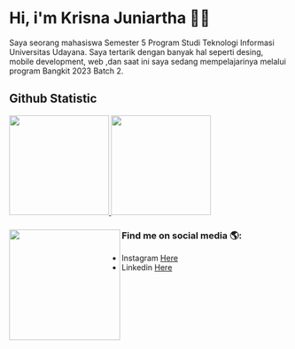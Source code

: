 Hi, i'm Krisna Juniartha 👋😄
==

Saya seorang mahasiswa Semester 5 Program Studi Teknologi Informasi Universitas Udayana. Saya tertarik dengan banyak hal seperti desing, mobile development, web ,dan saat ini saya sedang mempelajarinya melalui program Bangkit 2023 Batch 2.

Github Statistic
--
<p align="left">
<a href="https://github.com/krisnajuniartha">
  <img height="180em" src="https://github-readme-stats-eight-theta.vercel.app/api?username=krisnajuniartha&show_icons=true&theme=algolia&include_all_commits=true&count_private=true"/>
  <img height="180em" src="https://github-readme-stats-eight-theta.vercel.app/api/top-langs/?username=krisnajuniartha&layout=compact&langs_count=8&theme=algolia"/>
</a>
</p>


### Find me on social media 🌎: <img align='left' src='https://user-images.githubusercontent.com/5713670/87202985-820dcb80-c2b6-11ea-9f56-7ec461c497c3.gif' width='200'>
- Instagram <a href="https://www.instagram.com/krisnajuniartha/">Here</a>
- Linkedin <a href="https://www.linkedin.com/in/krisnajuniartha/">Here</a>


<!--
**krisnajuniartha/krisnajuniartha** is a ✨ _special_ ✨ repository because its `README.md` (this file) appears on your GitHub profile.

Here are some ideas to get you started:

- 🔭 I’m currently working on ...
- 🌱 I’m currently learning ...
- 👯 I’m looking to collaborate on ...
- 🤔 I’m looking for help with ...
- 💬 Ask me about ...
- 📫 How to reach me: ...
- 😄 Pronouns: ...
- ⚡ Fun fact: ...
-->
